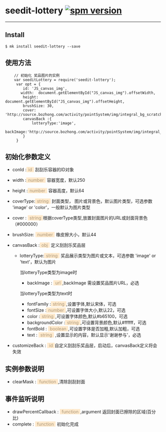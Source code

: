 # seedit-lottery [![spm version](https://moekit.com/badge/seedit-lottery)](https://moekit.com/package/seedit-lottery)

---

## Install

```
$ mk install seedit-lottery --save
```

## 使用方法
		
 		// 初始化 奖品图片的实例
 		var seeditLottery = require('seedit-lottery');
		 var opt = {
		    id: 'JS_canvas_img', 
		   width:  document.getElementById("JS_canvas_img").offsetWidth,
		    height:  document.getElementById("JS_canvas_img").offsetHeight,
		    brushSize: 30,
		    cover: 'http://source.bozhong.com/activity/pointSystem/img/integral_bg_scratch_gray.png',
		    canvasBack :{
		        lotteryType:'image',
		        backImage:'http://source.bozhong.com/activity/pointSystem/img/integral_bg_scratch_win.png'
		    }
		 }


## 初始化参数定义 

* conId :<font style="background-color: #FEE9CC;color: #AB9577;padding: 0 6px;">id</font> 刮刮乐容器的ID对象
* width :<font style="background-color: #FEE9CC;color: #AB9577;padding: 0 6px;">number</font> 容器宽度，默认250
* height :<font style="background-color: #FEE9CC;color: #AB9577;padding: 0 6px;">number</font> 容器高度，默认64
* coverType:<font style="background-color: #FEE9CC;color: #AB9577;padding: 0 6px;">string</font> 封面类型， 图片或背景色，默认图片类型，可选参数 'image' or 'color'，一般默认为图片类型
* cover : <font style="background-color: #FEE9CC;color: #AB9577;padding: 0 6px;">string</font>根据coverType类型,放置封面图片的URL或封面背景色（#000000）
* brushSize: <font style="background-color: #FEE9CC;color: #AB9577;padding: 0 6px;">number</font> 橡皮擦大小，默认44
* canvasBack :<font style="background-color: #FEE9CC;color: #AB9577;padding: 0 6px;">obj</font> 定义刮刮乐奖品层
	* lotteryType:<font style="background-color: #FEE9CC;color: #AB9577;padding: 0 6px;">string</font> 奖品展示类型为图片或文本，可选参数 'image' or 'text'，默认为图片

		当lotteryType类型为image时
		* backImage : <font style="background-color: #FEE9CC;color: #AB9577;padding: 0 6px;">url</font>,backImage 需设置奖品图片URL，必选

		当lotteryType类型为text时
		* fontFamily :<font style="background-color: #FEE9CC;color: #AB9577;padding: 0 6px;">string</font>,设置字体,默认宋体，可选
		* fontSize :<font style="background-color: #FEE9CC;color: #AB9577;padding: 0 6px;">number</font>,可设置字体大小,默认22，可选
		* color :<font style="background-color: #FEE9CC;color: #AB9577;padding: 0 6px;">string</font>,可设置字体颜色,默认#b65100，可选
		* backgroundColor :<font style="background-color: #FEE9CC;color: #AB9577;padding: 0 6px;">string</font>,可设置背景颜色,默认#ffffff，可选
		* fontBold : <font style="background-color: #FEE9CC;color: #AB9577;padding: 0 6px;">boolean</font>,可设置字体是否加粗,默认加粗，可选
		* text : <font style="background-color: #FEE9CC;color: #AB9577;padding: 0 6px;">string</font> ,设置显示的内容，默认显示'谢谢参与'，必选

* customizeBack : <font style="background-color: #FEE9CC;color: #AB9577;padding: 0 6px;">id</font>自定义刮刮乐奖品层，启动后，canvasBack定义将会失效


## 实例参数说明

* clearMask : <font style="background-color: #FEE9CC;color: #AB9577;padding: 0 6px;">function</font>,清除刮刮封面


## 事件监听说明

* drawPercentCallback : <font style="background-color: #FEE9CC;color: #AB9577;padding: 0 6px;">function</font>,argument 返回封面已擦除的区域(百分比)
* complete : <font style="background-color: #FEE9CC;color: #AB9577;padding: 0 6px;">function</font> 初始化完成
